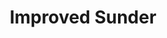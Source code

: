 ---
title: "Improved Sunder"

feat:
  types: ["General", "Fighter"]
  prerequisite: |
    Str 13, Power Attack.
  benefit: |
    When you strike at an object held or carried by an opponent (such as a weapon or shield), you do not provoke an attack of opportunity.

    You also gain a +4 bonus on any attack roll made to attack an object held or carried by another character.
  normal: |
    Without this feat, you provoke an attack of opportunity when you strike at an object held or carried by another character.
  special: |
    A fighter may select Improved Sunder as one of his fighter bonus feats.
---